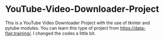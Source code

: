 # YouTube-Video-Downloader-Project
This is a YouTube Video Downloader Project with the use of tkinter and pytube modules.
You can learn this type of project from https://data-flair.training/.
I changed the codes a little bit.
